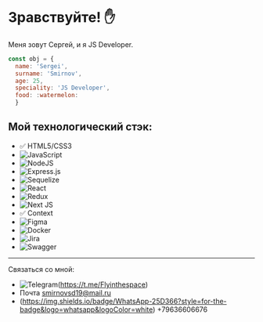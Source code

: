 # **Зравствуйте**! :hand: 
Меня зовут Сергей, и я JS Developer.
```javascript
const obj = {
  name: 'Sergei', 
  surname: 'Smirnov',
  age: 25,
  speciality: 'JS Developer',
  food: :watermelon:
  }
```



## **Мой технологический стэк**:

+ :white_check_mark: HTML5/CSS3
+ ![JavaScript](https://img.shields.io/badge/javascript-%23323330.svg?style=for-the-badge&logo=javascript&logoColor=%23F7DF1E)
+ ![NodeJS](https://img.shields.io/badge/node.js-6DA55F?style=for-the-badge&logo=node.js&logoColor=white)
+ ![Express.js](https://img.shields.io/badge/express.js-%23404d59.svg?style=for-the-badge&logo=express&logoColor=%2361DAFB)
+ ![Sequelize](https://img.shields.io/badge/Sequelize-52B0E7?style=for-the-badge&logo=Sequelize&logoColor=white)
+ ![React](https://img.shields.io/badge/react-%2320232a.svg?style=for-the-badge&logo=react&logoColor=%2361DAFB)
+ ![Redux](https://img.shields.io/badge/redux-%23593d88.svg?style=for-the-badge&logo=redux&logoColor=white)
+ ![Next JS](https://img.shields.io/badge/Next-black?style=for-the-badge&logo=next.js&logoColor=white)
+ :white_check_mark: Context
+ ![Figma](https://img.shields.io/badge/figma-%23F24E1E.svg?style=for-the-badge&logo=figma&logoColor=white)
+ ![Docker](https://img.shields.io/badge/docker-%230db7ed.svg?style=for-the-badge&logo=docker&logoColor=white)
+ ![Jira](https://img.shields.io/badge/jira-%230A0FFF.svg?style=for-the-badge&logo=jira&logoColor=white)
+ ![Swagger](https://img.shields.io/badge/-Swagger-%23Clojure?style=for-the-badge&logo=swagger&logoColor=white)
___

Cвязаться со мной:

+ 	![Telegram](https://img.shields.io/badge/Telegram-2CA5E0?style=for-the-badge&logo=telegram&logoColor=white)(https://t.me/Flyinthespace)
+ Почта smirnovsd19@mail.ru
+ (https://img.shields.io/badge/WhatsApp-25D366?style=for-the-badge&logo=whatsapp&logoColor=white) +79636606676
